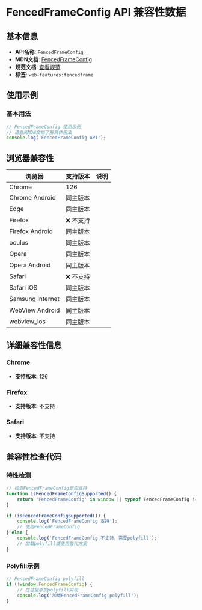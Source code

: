 # FencedFrameConfig API 兼容性数据

## 基本信息

- **API名称**: `FencedFrameConfig`
- **MDN文档**: [FencedFrameConfig](https://developer.mozilla.org/docs/Web/API/FencedFrameConfig)
- **规范文档**: [查看规范](https://wicg.github.io/fenced-frame/#fenced-frame-config-interface)
- **标签**: `web-features:fencedframe`

## 使用示例

### 基本用法

```javascript
// FencedFrameConfig 使用示例
// 请查阅MDN文档了解具体用法
console.log('FencedFrameConfig API');
```

## 浏览器兼容性

| 浏览器 | 支持版本 | 说明 |
|--------|----------|------|
| Chrome | 126 |  |
| Chrome Android | 同主版本 |  |
| Edge | 同主版本 |  |
| Firefox | ❌ 不支持 |  |
| Firefox Android | 同主版本 |  |
| oculus | 同主版本 |  |
| Opera | 同主版本 |  |
| Opera Android | 同主版本 |  |
| Safari | ❌ 不支持 |  |
| Safari iOS | 同主版本 |  |
| Samsung Internet | 同主版本 |  |
| WebView Android | 同主版本 |  |
| webview_ios | 同主版本 |  |

## 详细兼容性信息

### Chrome

- **支持版本**: 126

### Firefox

- **支持版本**: 不支持

### Safari

- **支持版本**: 不支持

## 兼容性检查代码

### 特性检测

```javascript
// 检查FencedFrameConfig是否支持
function isFencedFrameConfigSupported() {
    return 'FencedFrameConfig' in window || typeof FencedFrameConfig !== 'undefined';
}

if (isFencedFrameConfigSupported()) {
    console.log('FencedFrameConfig 支持');
    // 使用FencedFrameConfig
} else {
    console.log('FencedFrameConfig 不支持，需要polyfill');
    // 加载polyfill或使用替代方案
}
```

### Polyfill示例

```javascript
// FencedFrameConfig polyfill
if (!window.FencedFrameConfig) {
    // 在这里添加polyfill实现
    console.log('加载FencedFrameConfig polyfill');
}
```

